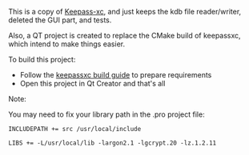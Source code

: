 This is a copy of [Keepass-xc](https://github.com/keepassxreboot/keepassxc), 
and just keeps the kdb file reader/writer, deleted the GUI part, and tests.

Also, a QT project is created to replace the CMake build of keepassxc, which
intend to make things easier.

To build this project:

* Follow the [keepassxc build guide](https://github.com/keepassxreboot/keepassxc/blob/develop/INSTALL.md) to prepare requirements
* Open this project in Qt Creator and that's all

Note:

You may need to fix your library path in the .pro project file:

```
INCLUDEPATH += src /usr/local/include

LIBS += -L/usr/local/lib -largon2.1 -lgcrypt.20 -lz.1.2.11
```
